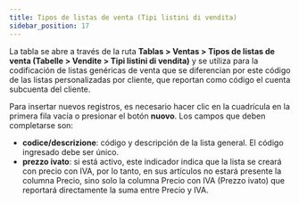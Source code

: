 ```yaml
---
title: Tipos de listas de venta (Tipi listini di vendita)
sidebar_position: 17
---
```


La tabla se abre a través de la ruta **Tablas > Ventas > Tipos de listas de venta (Tabelle > Vendite > Tipi listini di vendita)** y se utiliza para la codificación de listas genéricas de venta que se diferencian por este código de las listas personalizadas por cliente, que reportan como código el cuenta subcuenta del cliente.

Para insertar nuevos registros, es necesario hacer clic en la cuadrícula en la primera fila vacía o presionar el botón **nuovo**. Los campos que deben completarse son:  
- **codice/descrizione**: código y descripción de la lista general. El código ingresado debe ser único.  
- **prezzo ivato**: si está activo, este indicador indica que la lista se creará con precio con IVA, por lo tanto, en sus artículos no estará presente la columna Precio, sino solo la columna Precio con IVA (Prezzo ivato) que reportará directamente la suma entre Precio y IVA.